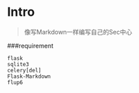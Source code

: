Intro
===

>像写Markdown一样编写自己的Sec中心

###requirement

    flask
    sqlite3
    celery[del]
    Flask-Markdown
    flup6
